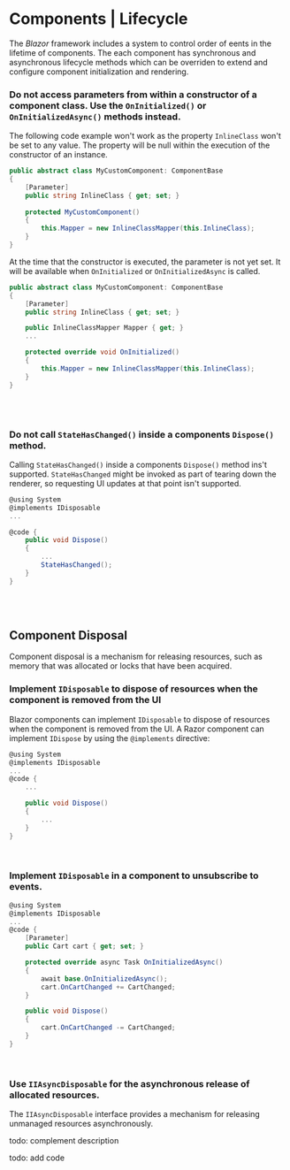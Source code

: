 # Components | Lifecycle

The _Blazor_ framework includes a system to control order of eents in the lifetime of components. The each component has synchronous and asynchronous lifecycle methods which 
can be overriden to extend and configure component initialization and rendering.
<br>


### Do not access parameters from within a constructor of a component class. Use the `OnInitialized()` or `OnInitializedAsync()` methods instead.

The following code example won't work as the property `InlineClass` won't be set to any value. The property will be null within the execution of the constructor of an instance.

```csharp
public abstract class MyCustomComponent: ComponentBase
{
	[Parameter]
	public string InlineClass { get; set; }
	
	protected MyCustomComponent()
	{
		this.Mapper = new InlineClassMapper(this.InlineClass);
	}
}
```

At the time that the constructor is executed, the parameter is not yet set. It will be available when `OnInitialized` or `OnInitializedAsync` is called.

```csharp
public abstract class MyCustomComponent: ComponentBase
{
	[Parameter]
	public string InlineClass { get; set; }

	public InlineClassMapper Mapper { get; }
	...

	protected override void OnInitialized()
	{
		this.Mapper = new InlineClassMapper(this.InlineClass);
	}
}
```
<br><br>


### Do not call `StateHasChanged()` inside a components `Dispose()` method.

Calling `StateHasChanged()` inside a components `Dispose()` method ins't supported. `StateHasChanged` might be invoked as part of tearing down the renderer, so requesting UI updates at that point isn't supported.

```csharp
@using System
@implements IDisposable
...

@code { 
	public void Dispose()
	{
		...
		StateHasChanged();
	}
}
```
<br><br>


## Component Disposal

Component disposal is a mechanism for releasing resources, such as memory that was allocated or locks that have been acquired.
<br>


### Implement `IDisposable` to dispose of resources when the component is removed from the UI

Blazor components can implement `IDisposable` to dispose of resources when the component is removed from the UI. A Razor component can implement `IDispose` by using the `@implements` directive:

```csharp
@using System
@implements IDisposable
...
@code {
	...

	public void Dispose()
	{
		... 
	}
}
```
<br>


### Implement  `IDisposable` in a component to unsubscribe to events.

```csharp
@using System
@implements IDisposable
...
@code {
    [Parameter]
    public Cart cart { get; set; }

    protected override async Task OnInitializedAsync()
    {
        await base.OnInitializedAsync();
        cart.OnCartChanged += CartChanged;
    }

    public void Dispose()
    {
        cart.OnCartChanged -= CartChanged;
    }
}
```
<br>


### Use `IIAsyncDisposable` for the asynchronous release of allocated resources.

The `IIAsyncDisposable` interface provides a mechanism for releasing unmanaged resources asynchronously.

todo: complement description

todo: add code

<br>